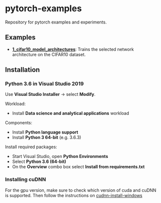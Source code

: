 pytorch-examples
=====================

Repository for pytorch examples and experiments.

## Examples

 * [**1_cifar10_model_architectures**](https://github.com/mdabros/pytorch-examples/src/1_cifar10_network_architectures.py): Trains the selected network architecture on the CIFAR10 dataset.
 
## Installation

### Python 3.6 in Visual Studio 2019
Use **Visual Studio Installer** -> select **Modify**.

Workload:
 * Install **Data science and analytical applications**  workload

Components:
 * Install **Python language support**
 * Install **Python 3 64-bit** (e.g. 3.6.3)

Install required packages:
 * Start Visual Studio, open **Python Environments**
 * Select **Python 3.6 (64-bit)**
 * On the **Overview** combo box select **Install from requirements.txt**
 
### Installing cuDNN
For the gpu version, make sure to check which version of cuda and cuDNN is supported. 
Then follow the instructions on [cudnn-install-windows](https://docs.nvidia.com/deeplearning/sdk/cudnn-install/index.html#install-windows)

